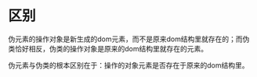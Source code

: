 # 区别

伪元素的操作对象是新生成的dom元素，而不是原来dom结构里就存在的；而伪类恰好相反，伪类的操作对象是原来的dom结构里就存在的元素。

伪元素与伪类的根本区别在于：操作的对象元素是否存在于原来的dom结构里。